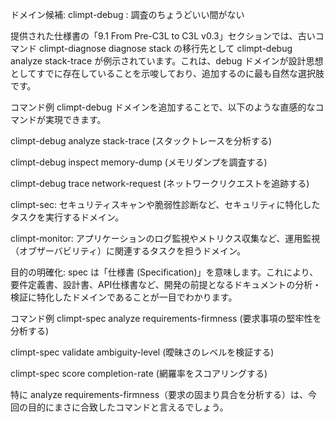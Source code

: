 ドメイン候補:
climpt-debug : 調査のちょうどいい間がない

提供された仕様書の「9.1 From Pre-C3L to C3L v0.3」セクションでは、古いコマンド climpt-diagnose diagnose stack の移行先として climpt-debug analyze stack-trace が例示されています。これは、debug ドメインが設計思想としてすでに存在していることを示唆しており、追加するのに最も自然な選択肢です。

コマンド例
climpt-debug ドメインを追加することで、以下のような直感的なコマンドが実現できます。

climpt-debug analyze stack-trace (スタックトレースを分析する)

climpt-debug inspect memory-dump (メモリダンプを調査する)

climpt-debug trace network-request (ネットワークリクエストを追跡する)


climpt-sec: セキュリティスキャンや脆弱性診断など、セキュリティに特化したタスクを実行するドメイン。

climpt-monitor: アプリケーションのログ監視やメトリクス収集など、運用監視（オブザーバビリティ）に関連するタスクを担うドメイン。


目的の明確化: spec は「仕様書 (Specification)」を意味します。これにより、要件定義書、設計書、API仕様書など、開発の前提となるドキュメントの分析・検証に特化したドメインであることが一目でわかります。


コマンド例
climpt-spec analyze requirements-firmness (要求事項の堅牢性を分析する)

climpt-spec validate ambiguity-level (曖昧さのレベルを検証する)

climpt-spec score completion-rate (網羅率をスコアリングする)

特に analyze requirements-firmness（要求の固まり具合を分析する）は、今回の目的にまさに合致したコマンドと言えるでしょう。